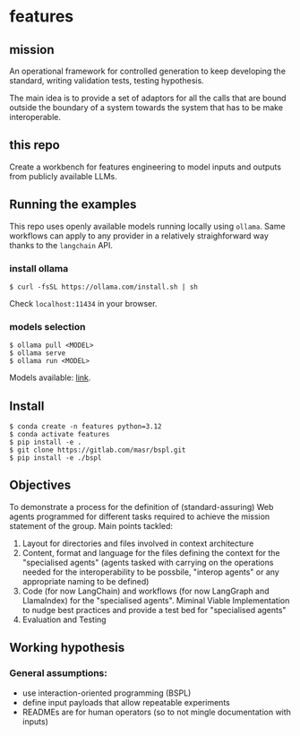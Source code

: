 # features

## mission
An operational framework for controlled generation to keep developing the standard, writing validation tests, testing hypothesis.

The main idea is to provide a set of adaptors for all the calls that are bound outside the boundary of a system
 towards the system that has to be make interoperable.

## this repo
Create a workbench for features engineering to model inputs and outputs from publicly available LLMs.

## Running the examples

This repo uses openly available models running locally using `ollama`. Same workflows can apply to any provider in a relatively straighforward way thanks to the `langchain` API.

### install ollama

```
$ curl -fsSL https://ollama.com/install.sh | sh
```
Check `localhost:11434` in your browser.

### models selection

```
$ ollama pull <MODEL>
$ ollama serve
$ ollama run <MODEL>
```
Models available: [link](https://ollama.com/library).

## Install

```
$ conda create -n features python=3.12
$ conda activate features
$ pip install -e .
$ git clone https://gitlab.com/masr/bspl.git
$ pip install -e ./bspl
```


## Objectives

To demonstrate a process for the definition of (standard-assuring) Web agents programmed for different tasks required
to achieve the mission statement of the group. Main points tackled:
1. Layout for directories and files involved in context architecture
2. Content, format and language for the files defining the context for the "specialised agents" (agents tasked with carrying on the operations needed for the interoperability to be possbile, "interop agents" or any appropriate naming to be defined)
3. Code (for now LangChain) and workflows (for now LangGraph and LlamaIndex) for the "specialised agents". Miminal Viable Implementation to nudge best practices and provide a test bed for "specialised agents"
4. Evaluation and Testing

## Working hypothesis

### **General** assumptions:
* use interaction-oriented programming (BSPL)
* define input payloads that allow repeatable experiments
* READMEs are for human operators (so to not mingle documentation with inputs)
